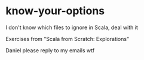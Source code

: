 # know-your-options
I don't know which files to ignore in Scala, deal with it

Exercises from "Scala from Scratch: Explorations"

Daniel please reply to my emails wtf
